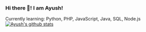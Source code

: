 ### Hi there 👋! I am Ayush!
Currently learning: Python, PHP, JavaScript, Java, SQL, Node.js
[![Ayush's github stats](https://github-readme-stats.vercel.app/api?username=the-one-ayush&count_private=true&show_icons=true&theme=radical&hide_rank=false)](https://github.com/anuraghazra/github-readme-stats)
